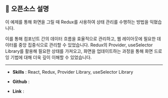 ## 📜 오픈소스 설명

이 예제를 통해 화면을 그릴 때 Redux를 사용하여 상태 관리를 수행하는 방법을 익혔습니다.

이를 통해 컴포넌트 간의 데이터 흐름을 효율적으로 관리하고, 웹 레이아웃에 필요한 데이터를 중앙 집중식으로 관리할 수 있었습니다. Redux의 Provider, useSelector Library를 활용해 필요한 상태를 가져오고, 화면을 업데이트하는 과정을 통해 화면 드로잉 기법에 대해 더욱 깊이 이해할 수 있었습니다.

---

- **Skills** : React, Redux, Provider Library, useSelector Library

- **Github** :

- **Link** :